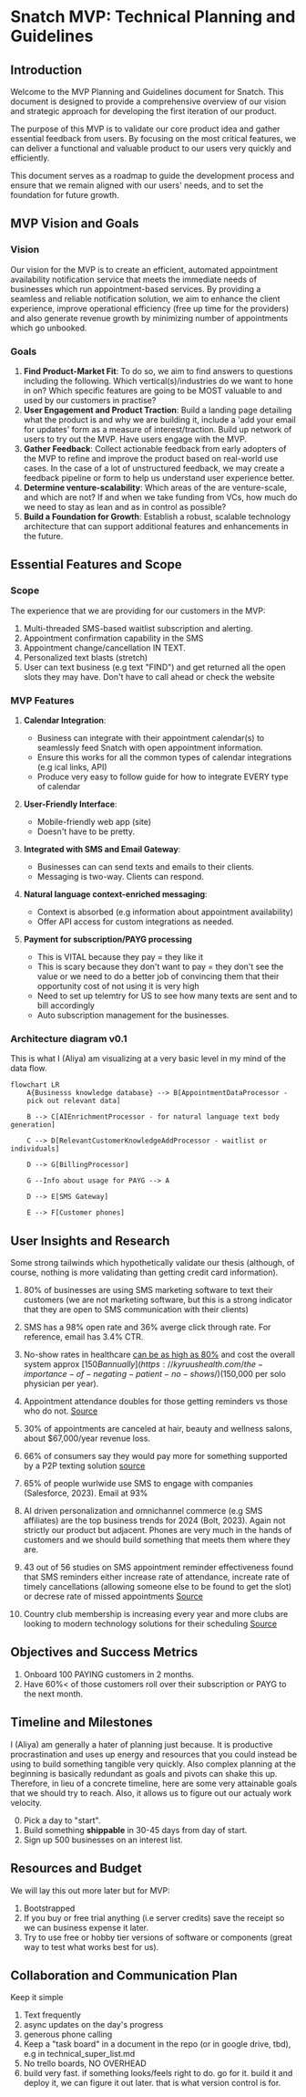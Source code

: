 # Snatch MVP: Technical Planning and Guidelines

## Introduction

Welcome to the MVP Planning and Guidelines document for Snatch. This document is designed to provide a comprehensive overview of our vision and strategic approach for developing the first iteration of our product.

The purpose of this MVP is to validate our core product idea and gather essential feedback from users. By focusing on the most critical features, we can deliver a functional and valuable product to our users very quickly and efficiently.

This document serves as a roadmap to guide the development process and ensure that we remain aligned with our users' needs, and to set the foundation for future growth.

## MVP Vision and Goals

### Vision

Our vision for the MVP is to create an efficient, automated appointment availability notification service that meets the immediate needs of businesses which run appointment-based services. By providing a seamless and reliable notification solution, we aim to enhance the client experience, improve operational efficiency (free up time for the providers) and also generate revenue growth by minimizing number of appointments which go unbooked.

### Goals

1. **Find Product-Market Fit**: To do so, we aim to find answers to questions including the following. Which vertical(s)/industries do we want to hone in on? Which specific features are going to be MOST valuable to and used by our customers in practise?
2. **User Engagement and Product Traction**: Build a landing page detailing what the product is and why we are building it, include a 'add your email for updates' form as a measure of interest/traction. Build up network of users to try out the MVP. Have users engage with the MVP.
3. **Gather Feedback**: Collect actionable feedback from early adopters of the MVP to refine and improve the product based on real-world use cases. In the case of a lot of unstructured feedback, we may create a feedback pipeline or form to help us understand user experience better.
4. **Determine venture-scalability**: Which areas of the are venture-scale, and which are not? If and when we take funding from VCs, how much do we need to stay as lean and as in control as possible?
5. **Build a Foundation for Growth**: Establish a robust, scalable technology architecture that can support additional features and enhancements in the future.

## Essential Features and Scope

### Scope

The experience that we are providing for our customers in the MVP:

1. Multi-threaded SMS-based waitlist subscription and alerting.
2. Appointment confirmation capability in the SMS
3. Appointment change/cancellation IN TEXT.
4. Personalized text blasts (stretch)
5. User can text business (e.g text "FIND") and get returned all the open slots they may have. Don't have to call ahead or check the website

### MVP Features

1. **Calendar Integration**:

   - Business can integrate with their appointment calendar(s) to seamlessly feed Snatch with open appointment information.
   - Ensure this works for all the common types of calendar integrations (e.g ical links, API)
   - Produce very easy to follow guide for how to integrate EVERY type of calendar

2. **User-Friendly Interface**:
   - Mobile-friendly web app (site)
   - Doesn't have to be pretty.
3. **Integrated with SMS and Email Gateway**:

   - Businesses can can send texts and emails to their clients.
   - Messaging is two-way. Clients can respond.

4. **Natural language context-enriched messaging**:

   - Context is absorbed (e.g information about appointment availability)
   - Offer API access for custom integrations as needed.

5. **Payment for subscription/PAYG processing**

   - This is VITAL because they pay = they like it
   - This is scary because they don't want to pay = they don't see the value or we need to do a better job of convincing them that their opportunity cost of not using it is very high
   - Need to set up telemtry for US to see how many texts are sent and to bill accordingly
   - Auto subscription management for the businesses.

### Architecture diagram v0.1

This is what I (Aliya) am visualizing at a very basic level in my mind of the data flow.

```mermaid
flowchart LR
    A{Businesss knowledge database} --> B[AppointmentDataProcessor -
    pick out relevant data]

    B --> C[AIEnrichmentProcessor - for natural language text body generation]

    C --> D[RelevantCustomerKnowledgeAddProcessor - waitlist or individuals]

    D --> G[BillingProcessor]

    G --Info about usage for PAYG --> A

    D --> E[SMS Gateway]

    E --> F[Customer phones]
```

## User Insights and Research

Some strong tailwinds which hypothetically validate our thesis (although, of course, nothing is more validating than getting credit card information).

1. 80% of businesses are using SMS marketing software to text their customers (we are not marketing software, but this is a strong indicator that they are open to SMS communication with their clients)
2. SMS has a 98% open rate and 36% averge click through rate. For reference, email has 3.4% CTR.
3. No-show rates in healthcare [can be as high as 80%](https://www.ncbi.nlm.nih.gov/pmc/articles/PMC7280239/) and cost the overall system approx [$150B annually](https://kyruushealth.com/the-importance-of-negating-patient-no-shows/) ($150,000 per solo physician per year).
4. Appointment attendance doubles for those getting reminders vs those who do not. [Source](https://www.sciencedirect.com/science/article/pii/S165836121300084X)

5. 30% of appointments are canceled at hair, beauty and wellness salons, about $67,000/year revenue loss.
6. 66% of consumers say they would pay more for something supported by a P2P texting solution [source](https://callhub.io/blog/text-messaging/text-message-statistics/)
7. 65% of people wurlwide use SMS to engage with companies (Salesforce, 2023). Email at 93%
8. AI driven personalization and omnichannel commerce (e.g SMS affiliates) are the top business trends for 2024 (Bolt, 2023). Again not strictly our product but adjacent. Phones are very much in the hands of customers and we should build something that meets them where they are.
9. 43 out of 56 studies on SMS appointment reminder effectiveness found that SMS reminders either increase rate of attendance, increate rate of timely cancellations (allowing someone else to be found to get the slot) or decrese rate of missed appointments [Source](https://www.ncbi.nlm.nih.gov/pmc/articles/PMC6112101/)
10. Country club membership is increasing every year and more clubs are looking to modern technology solutions for their scheduling [Source](http://www.uncorkd.biz/wp-content/uploads/2016/03/A-Guide-to-Integrating-Technology-Solutions-for-Country-Clubs.pdf)

## Objectives and Success Metrics

1. Onboard 100 PAYING customers in 2 months.
2. Have 60%< of those customers roll over their subscription or PAYG to the next month.

## Timeline and Milestones

I (Aliya) am generally a hater of planning just because. It is productive procrastination and uses up energy and resources that you could instead be using to build something tangible very quickly. Also complex planning at the beginning is basically redundant as goals and pivots can shake this up. Therefore, in lieu of a concrete timeline, here are some very attainable goals that we should try to reach. Also, it allows us to figure out our actualy work velocity.

0. Pick a day to "start".
1. Build something **shippable** in 30-45 days from day of start.
2. Sign up 500 businesses on an interest list.

## Resources and Budget

We will lay this out more later but for MVP:

1. Bootstrapped
2. If you buy or free trial anything (i.e server credits) save the receipt so we can business expense it later.
3. Try to use free or hobby tier versions of software or components (great way to test what works best for us).

## Collaboration and Communication Plan

Keep it simple

1. Text frequently
2. async updates on the day's progress
3. generous phone calling
4. Keep a "task board" in a document in the repo (or in google drive, tbd), e.g in technical_super_list.md
5. No trello boards, NO OVERHEAD
6. build very fast. if something looks/feels right to do. go for it. build it and deploy it, we can figure it out later. that is what version control is for.
